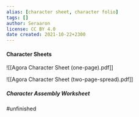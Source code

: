 ```yaml
---
alias: [character sheet, character folio]
tags: []
author: Seraaron
license: CC BY 4.0
date created: 2021-10-22+2300
---
```



#### Character Sheets

![[Agora Character Sheet (one-page).pdf]]

![[Agora Character Sheet (two-page-spread).pdf]]

##### Character Assembly Worksheet
#unfinished 